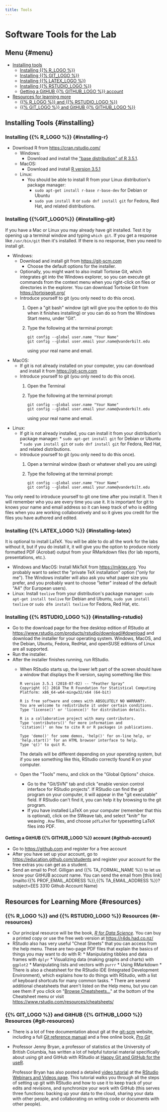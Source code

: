 ```yaml
---
title: Tools
---
```


# Software Tools for the Lab

## Menu {#menu}

* [Installing tools](#installing)
    * [Installing {{% R_LOGO %}}](#installing-r)
    * [Installing {{% GIT_LOGO %}}](#installing-git)
    * [Installing {{% LATEX_LOGO %}}](#installing-latex)
    * [Installing {{% RSTUDIO_LOGO %}}](#installing-rstudio)
    * [Getting a GitHUB {{% GITHUB_LOGO %}} account](#github-account)
* [Resources for learning more](#resources)
    * [{{% R_LOGO %}} and {{% RSTUDIO_LOGO %}}](#r-resources)
    * [{{% GIT_LOGO %}} and GitHUB {{% GITHUB_LOGO %}}](#git-resources)


## Installing Tools {#installing}

### Installing {{% R_LOGO %}} {#installing-r}

* Download R from <https://cran.rstudio.com/>
    * Windows: 
        * Download and install the ["base distribution" of R 3.5.1](https://cran.rstudio.com/bin/windows/base/).
    * MacOS:
        * Download and install [R version 3.5.1](https://cran.rstudio.com/bin/macosx/R-3.5.1.pkg)
    * Linux:
        * You should be able to install R from your Linux distribution's package manager:
            * `sudo apt-get install r-base r-base-dev` for Debian or Ubuntu
            * `sudo yum install R` or `sudo dnf install git` for Fedora, 
              Red Hat, and related distributions.

### Installing {{%GIT_LOGO%}} {#installing-git}

If you have a Mac or Linux you may already have git installed. Test it by 
opening up a terminal window and typing `which git`. If you get a response
like `/usr/bin/git` then it's installed. If there is no response, then you
need to install git.
  
* Windows:
    * Download and install git from <https://git-scm.com>
        * Choose the default options for the installer.
    * Optionally, you might want to also install Tortoise Git, which integrates
      git into the Windows explorer, so you can execute git commands from the 
      context menu when you right-click on files or directories in the explorer.
      You can download Tortoise Git from <https://tortoisegit.org/>
    * Introduce yourself to git (you only need to do this once).
        1. Open a "git bash" window (git will give you the option to do this 
           when it finishes installing) or you can do so from the Windows Start 
           menu, under "Git".
        2. Type the following at the terminal prompt:
        
             ```
             git config --global user.name "Your Name"
             git config --global user.email your.name@vanderbilt.edu
             ```
             
           using your real name and email.
* MacOS:
    * If git is not already installed on your computer, you can download and
      install it from <https://git-scm.com>
    * Introduce yourself to git (you only need to do this once).
        1. Open the Terminal
        2. Type the following at the terminal prompt:
        
             ```
             git config --global user.name "Your Name"
             git config --global user.email your.name@vanderbilt.edu
             ```
             
           using your real name and email.
* Linux:
    * If git is not already installed, you can install it from your 
      distribution's package manager:
            * `sudo apt-get install git` for Debian or Ubuntu
            * `sudo yum install git` or `sudo dnf install git` for Fedora, 
              Red Hat, and related distributions.
    * Introduce yourself to git (you only need to do this once).
        1. Open a terminal window (bash or whatever shell you are using)
        2. Type the following at the terminal prompt:
        
             ```
             git config --global user.name "Your Name"
             git config --global user.email your.name@vanderbilt.edu
             ```

You only need to introduce yourself to git one time after you install it.
Then it will remember who you are every time you use it.
It is important for git to knows your name and email address so it can 
keep track of who is editing files when you are working collaboratively and
so it gives you credit for the files you have authored and edited.

### Installing {{% LATEX_LOGO %}} {#installing-latex}

It is optional to install LaTeX. You will be able to do all the work for the 
labs without it, but if you do install it, it will give you the option to 
produce nicely formatted PDF (Acrobat) output from your RMarkdown files
(for lab reports, presentations, etc.).

* Windows and MacOS: Install MikTeX from <https://miktex.org>. You probably
  want to select the "private TeX installation" option ("only for me").
  The Windows installer will also ask you what paper size you prefer, and
  you probably want to choose "letter" instead of the default "A4" (for 
  European users).
* Linux: Install `texlive` from your distribution's package manager:
  `sudo apt-get install texlive` for Debian and Ubuntu, 
  `sudo yum install texlive` or `sudo dfm install texlive` for 
  Fedora, Red Hat, etc.

### Installing {{% RSTUDIO_LOGO %}} {#installing-rstudio}

* Go to the download page for the free desktop edition of RStudio at 
  <https://www.rstudio.com/products/rstudio/download/#download> and
  download the installer for your operating system. Windows, MacOS, 
  and the Debian, Ubuntu, Fedora, RedHat, and openSUSE editions of
  Linux are all supported.
* Run the installer. 
* After the installer finishes running, run RStudio.
    * When RStudio starts up, the lower left part of the screen should have
      a window that displays the R version, saying something like this:
      
      ```
      R version 3.5.1 (2018-07-02) -- "Feather Spray"
      Copyright (C) 2018 The R Foundation for Statistical Computing
      Platform: x86_64-w64-mingw32/x64 (64-bit)

      R is free software and comes with ABSOLUTELY NO WARRANTY.
      You are welcome to redistribute it under certain conditions.
      Type 'license()' or 'licence()' for distribution details.

      R is a collaborative project with many contributors.
      Type 'contributors()' for more information and
      'citation()' on how to cite R or R packages in publications.

      Type 'demo()' for some demos, 'help()' for on-line help, or
      'help.start()' for an HTML browser interface to help.
      Type 'q()' to quit R.
      ```
      The details will be different depending on your operating system, but
      if you see something like this, RStudio correctly found R on your 
      computer.
    * Open the "Tools" menu,   and click on the "Global Options" choice.
        * Go to the "Git/SVN" tab and click "enable version control interface 
          for RStudio projects". If RStudio can find the git program on your
          computer, it will appear in the "git executable" field. If RStudio
          can't find it, you can help it by browsing to the git program.
        * If you have installed LaTeX on your computer (remember that this is
          optional), click on the SWeave tab, and select "knitr" for weaving
          `.Rnw` files, and choose `pdfLaTeX` for typesetting LaTeX files into
          PDF.
  



#### Getting a GitHUB {{% GITHUB_LOGO %}} account {#github-account}

* Go to <https://github.com> and register for a free account
* After you have set up your account, go to <https://education.github.com/students> and register your account for the free extras you can get as a student.
* Send an email to Prof. Gilligan and {{% TA_FORMAL_NAME %}} to let us know your GitHUB account name.
  You can send the email from 
  [this link](mailto:{{% PROF_EMAIL_ADDRESS %}},{{% TA_EMAIL_ADDRESS %}}?subject=EES 3310 Github Account Name)

## Resources for Learning More {#resources}

### {{% R_LOGO %}} and {{% RSTUDIO_LOGO %}} Resources {#r-resources}

* Our principal resource will be the book, 
  _[R for Data Science](https://r4ds.had.co.nz/)_. You can buy
  a printed copy or use the free web version at <https://r4ds.had.co.nz/>
* RStudio also has very useful "Cheat Sheets" that you can access from the
  help menu. These are two-page PDF files that explain the basics of things
  you may want to do with R:
      * Manipulating tibbles and data frames with `dplyr`
      * Visualizing data (making graphs and charts) with `ggplot2`
      * Manipulating lists and vectors with `purrr`
      * Using RMarkdown
      * There is also a cheatsheet for the RStudio IDE (Integrated Development
        Environment), which explains how to do things with RStudio, with a list
        of keyboard shortcuts for many common tasks.
      * There are several additional cheatsheets that aren't listed on the 
        Help menu, but you can see them if you click on 
        "[Browse Cheatsheets...](https://www.rstudio.com/resources/cheatsheets/)"
        at the bottom of the Cheatsheet menu or visit 
        <https://www.rstudio.com/resources/cheatsheets/>

### {{% GIT_LOGO %}} and GitHUB {{% GITHUB_LOGO %}} Resources {#git-resources}

* There is a lot of free documentation about git at the 
  [git-scm](https://git-scm.com) website, including a full 
  [Git reference manual](https://git-scm.com/docs) and
  a free online book, _[Pro Git](https://git-scm.com/book)_
* Professor Jenny Bryan, a professor of statistics at the University of British
  Columbia, has written a lot of helpful tutorial material specifically about
  using git and GitHub with RStudio at 
  [Happy Git and GitHub for the useR](http://happygitwithr.com/).
  
  Professor Bryan has also posted a detailed 
  [video tutorial](https://resources.rstudio.com/wistia-rstudio-conf-2017/happy-git-and-gihub-for-the-user-tutorial-jenny-bryan)
  at the 
  [RStudio Webinars and Videos page](https://resources.rstudio.com/webinars). 
  This tutorial walks you through all the steps of setting up git with RStudio
  and how to use it to keep track of your edits and revisions, and synchronize
  your work with GitHub (this serves three functions: backing up your data to 
  the cloud, sharing your data with other people, and collaborating on writing
  code or documents with other people).
